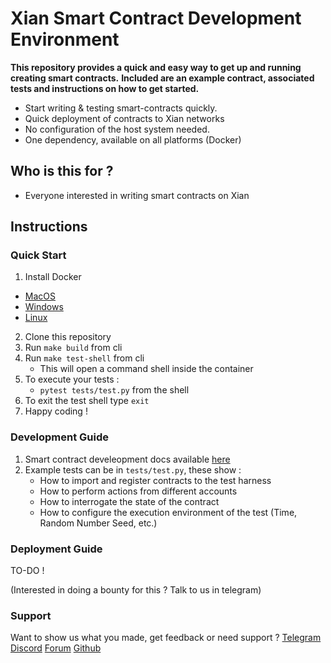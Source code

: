 # Xian Smart Contract Development Environment

**This repository provides a quick and easy way to get up and running creating smart contracts.**
**Included are an example contract, associated tests and instructions on how to get started.**

- Start writing & testing smart-contracts quickly.
- Quick deployment of contracts to Xian networks
- No configuration of the host system needed.
- One dependency, available on all platforms (Docker)

## Who is this for ?
- Everyone interested in writing smart contracts on Xian

## Instructions

### Quick Start
1. Install Docker
  - [MacOS](https://docs.docker.com/desktop/install/mac-install/)
  - [Windows](https://docs.docker.com/desktop/install/windows-install/)
  - [Linux](https://docs.docker.com/desktop/install/linux-install/)
2. Clone this repository
3. Run `make build` from cli
4. Run `make test-shell` from cli
   - This will open a command shell inside the container
5. To execute your tests :
   - `pytest tests/test.py` from the shell
6. To exit the test shell type `exit`
7. Happy coding !

### Development Guide

1. Smart contract develeopment docs available [here](https://contracting.xian.org/)
2. Example tests can be in `tests/test.py`, these show :
    - How to import and register contracts to the test harness
    - How to perform actions from different accounts
    - How to interrogate the state of the contract
    - How to configure the execution environment of the test (Time, Random Number Seed, etc.)

### Deployment Guide

TO-DO !

(Interested in doing a bounty for this ? Talk to us in telegram)


### Support
Want to show us what you made, get feedback or need support ? 
[Telegram](@xian_network)
[Discord](https://discord.gg/gfT4fVn9Kx)
[Forum](https://forum.xian.org/)
[Github](https://github.com/xian-network/)

